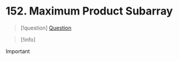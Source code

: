 # 152. Maximum Product Subarray


>[!question] [Question](https://leetcode.com/problems/maximum-product-subarray/)

>[!info] 

>[!important] 
>




